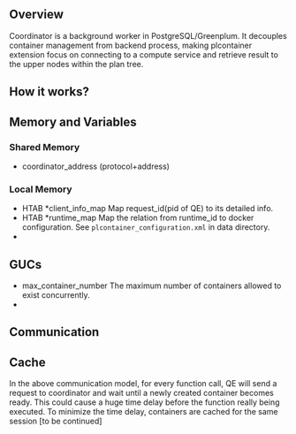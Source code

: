 ## Overview
Coordinator is a background worker in PostgreSQL/Greenplum. It decouples container management from backend process, making plcontainer extension focus on connecting to a compute service and retrieve result to the upper nodes within the plan tree.

## How it works?

## Memory and Variables
### Shared Memory
* coordinator_address (protocol+address)
### Local Memory
* HTAB *client_info_map
	Map request_id(pid of QE) to its detailed info.
* HTAB *runtime_map
	Map the relation from runtime_id to docker configuration.
	See `plcontainer_configuration.xml` in data directory.
* 
## GUCs
* max_container_number
	The maximum number of containers allowed to exist concurrently.
* 
## Communication

## Cache
In the above communication model, for every function call, QE will send a request to coordinator and wait until a newly created container becomes ready. This could cause a huge time delay before the function really being executed. To minimize the time delay,  containers are cached for the same session
[to be continued]
